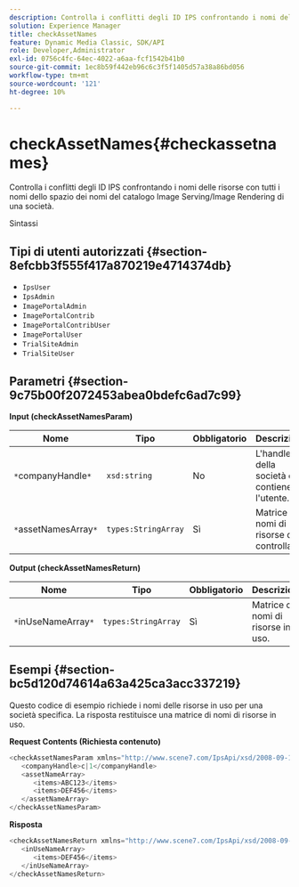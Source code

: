 ```yaml
---
description: Controlla i conflitti degli ID IPS confrontando i nomi delle risorse con tutti i nomi dello spazio dei nomi del catalogo Image Serving/Image Rendering di una società.
solution: Experience Manager
title: checkAssetNames
feature: Dynamic Media Classic, SDK/API
role: Developer,Administrator
exl-id: 0756c4fc-64ec-4022-a6aa-fcf1542b41b0
source-git-commit: 1ec8b59f442eb96c6c3f5f1405d57a38a86bd056
workflow-type: tm+mt
source-wordcount: '121'
ht-degree: 10%

---
```


# checkAssetNames{#checkassetnames}

Controlla i conflitti degli ID IPS confrontando i nomi delle risorse con tutti i nomi dello spazio dei nomi del catalogo Image Serving/Image Rendering di una società.

Sintassi

## Tipi di utenti autorizzati {#section-8efcbb3f555f417a870219e4714374db}

* `IpsUser`
* `IpsAdmin`
* `ImagePortalAdmin`
* `ImagePortalContrib`
* `ImagePortalContribUser`
* `ImagePortalUser`
* `TrialSiteAdmin`
* `TrialSiteUser`

## Parametri {#section-9c75b00f2072453abea0bdefc6ad7c99}

**Input (checkAssetNamesParam)**

| Nome | Tipo | Obbligatorio | Descrizione |
|---|---|---|---|
| `*`companyHandle`*` | `xsd:string` | No | L&#39;handle della società che contiene l&#39;utente. |
| `*`assetNamesArray`*` | `types:StringArray` | Sì | Matrice di nomi di risorse da controllare. |

**Output (checkAssetNamesReturn)**

| Nome | Tipo | Obbligatorio | Descrizione |
|---|---|---|---|
| `*`inUseNameArray`*` | `types:StringArray` | Sì | Matrice di nomi di risorse in uso. |

## Esempi {#section-bc5d120d74614a63a425ca3acc337219}

Questo codice di esempio richiede i nomi delle risorse in uso per una società specifica. La risposta restituisce una matrice di nomi di risorse in uso.

**Request Contents (Richiesta contenuto)**

```java
<checkAssetNamesParam xmlns="http://www.scene7.com/IpsApi/xsd/2008-09-10">
   <companyHandle>c|1</companyHandle>
   <assetNameArray>
      <items>ABC123</items>
      <items>DEF456</items>
   </assetNameArray>
</checkAssetNamesParam>
```

**Risposta**

```java
<checkAssetNamesReturn xmlns="http://www.scene7.com/IpsApi/xsd/2008-09-10">
   <inUseNameArray>
      <items>DEF456</items>
   </inUseNameArray>
</checkAssetNamesReturn>
```
